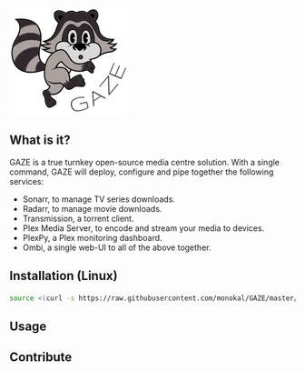 ![GAZE project logo](docs/raccoon.png "GAZE project")

## What is it?
GAZE is a true turnkey open-source media centre solution. With a single command, GAZE will deploy, configure and pipe together the following services:
- Sonarr, to manage TV series downloads.
- Radarr, to manage movie downloads.
- Transmission, a torrent client.
- Plex Media Server, to encode and stream your media to devices.
- PlexPy, a Plex monitoring dashboard.
- Ombi, a single web-UI to all of the above together.

## Installation (Linux)
```sh
source <(curl -s https://raw.githubusercontent.com/monokal/GAZE/master/install.sh)
```

## Usage

## Contribute
